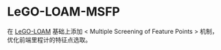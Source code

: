 # LeGO-LOAM-MSFP

在 [LeGO-LOAM](https://github.com/RobustFieldAutonomyLab/LeGO-LOAM) 基础上添加 < Multiple Screening of Feature Points > 机制，优化前端里程计的特征点选取。

